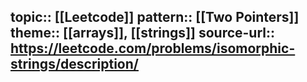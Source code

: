 topic:: [[Leetcode]]
pattern:: [[Two Pointers]]
theme:: [[arrays]], [[strings]]
source-url:: https://leetcode.com/problems/isomorphic-strings/description/
-